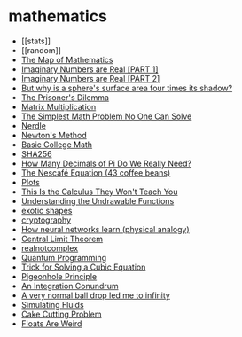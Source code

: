 # mathematics

- [[stats]]
- [[random]]
- [The Map of Mathematics](https://piped.video/watch?v=OmJ-4B-mS-Y)
- [Imaginary Numbers are Real [PART 1]](https://piped.video/watch?v=T647CGsuOVU)
- [Imaginary Numbers are Real [PART 2]](https://piped.video/watch?v=2HrSG0fdxLY)
- [But why is a sphere's surface area four times its shadow?](https://piped.video/watch?v=GNcFjFmqEc8)
- [The Prisoner's Dilemma](https://piped.video/watch?v=t9Lo2fgxWHw)
- [Matrix Multiplication](http://matrixmultiplication.xyz/)
- [The Simplest Math Problem No One Can Solve](https://odysee.com/@veritasium:f/the-simplest-math-problem-no-one-can:7)
- [Nerdle](https://nerdlegame.com/)
- [Newton's Method](https://en.wikipedia.org/wiki/Newton%27s_method)
- [Basic College Math](https://piped.video/playlist?list=PL9Wxhr5qVFN2Z_0yYMlF2r_wZmW3PUYAk)
- [SHA256](https://piped.video/watch?v=8COArd_EREw)
- [How Many Decimals of Pi Do We Really Need?](https://www.jpl.nasa.gov/edu/news/2016/3/16/how-many-decimals-of-pi-do-we-really-need)
- [The Nescafé Equation (43 coffee beans)](https://piped.video/watch?v=3V84Bi-mzQM)
- [Plots](https://github.com/alexhuntley/Plots)
- [This Is the Calculus They Won't Teach You](https://piped.video/watch?v=5M2RWtD4EzI)
- [Understanding the Undrawable Functions](https://piped.video/watch?v=jtIPZJ32-LY)
- [exotic shapes](https://piped.video/watch?v=CVOr7f_VALc)
- [cryptography](https://piped.video/playlist?list=PL5KkMZvBpo5CdoOxa3dqll2n6KsXqerYO)
- [How neural networks learn (physical analogy)](https://piped.video/watch?v=r1U6fenGTrU)
- [Central Limit Theorem](https://piped.video/watch?v=zeJD6dqJ5lo)
- [realnotcomplex](https://realnotcomplex.com)
- [Quantum Programming](https://piped.video/watch?v=2Eswqed8agg)
- [Trick for Solving a Cubic Equation](https://piped.video/watch?v=6-HeRF08B3w)
- [Pigeonhole Principle](https://piped.video/watch?v=B2A2pGrDG8I)
- [An Integration Conundrum](https://piped.video/watch?v=-JR9-dgU7tUi)
- [A very normal ball drop led me to infinity](https://piped.video/watch?v=10rA45pb7dk)
- [Simulating Fluids](https://piped.video/watch?v=rSKMYc1CQHE)
- [Cake Cutting Problem](https://piped.video/watch?v=fvM8ow6zNw4)
- [Floats Are Weird](https://a.exozy.me/posts/floats-weird/)
